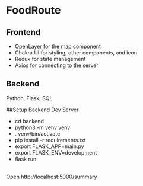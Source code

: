 # FoodRoute

## Frontend
- OpenLayer for the map component
- Chakra UI for styling, other components, and icon
- Redux for state management
- Axios for connecting to the server

## Backend
Python, Flask, SQL

##Setup Backend Dev Server
* cd backend <br />
* python3 -m venv venv <br />
* . venv/bin/activate <br />
* pip install -r requirements.txt <br />
* export FLASK_APP=main.py <br />
* export FLASK_ENV=development <br />
* flask run <br />
<br />
Open http://localhost:5000/summary  <br />
